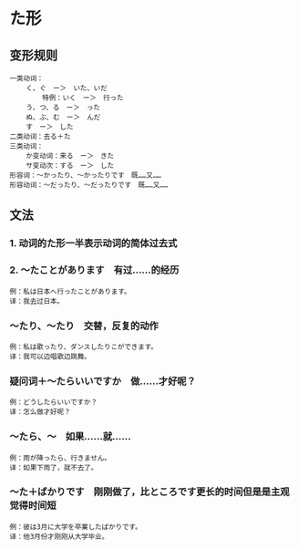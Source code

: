 # た形
## 变形规则

```
一类动词：
    く、ぐ　ー＞　いた、いだ
        特例：いく　ー＞　行った
    う、つ、る　ー＞　った
    ぬ、ぶ、む　ー＞　んだ
    す　ー＞　した
二类动词：去る＋た
三类动词：
    か变动词：来る　ー＞　きた
    サ变动次：する　ー＞　した
形容词：～かったり、～かったりです　既……又……
形容动词：～だったり、～だったりです　既……又……
```

## 文法

### 1. 动词的た形一半表示动词的简体过去式

### 2. ～たことがあります　有过……的经历

```
例：私は日本へ行ったことがあります。
译：我去过日本。
```

### ～たり、～たり　交替，反复的动作

```
例：私は歌ったり、ダンスしたりこができます。
译：我可以边唱歌边跳舞。
```

### 疑问词＋～たらいいですか　做……才好呢？

```
例：どうしたらいいですか？
译：怎么做才好呢？
```

### ～たら、～　如果……就……

```
例：雨が降ったら、行きません。
译：如果下雨了，就不去了。
```
    
### ～た＋ばかりです　刚刚做了，比ところです更长的时间但是是主观觉得时间短

```
例：彼は3月に大学を卒業したばかりです。
译：他3月份才刚刚从大学毕业。
```
